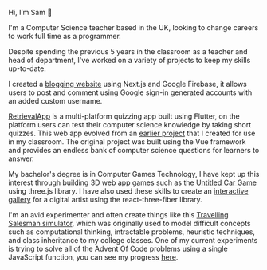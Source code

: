 Hi, I’m Sam 👋

I'm a Computer Science teacher based in the UK, looking to change careers to work full time as a programmer.

Despite spending the previous 5 years in the classroom as a teacher and head of department, I've worked on a variety of projects to keep my skills up-to-date.

I created a [blogging website](https://github.com/bwcadev/bwcanotes) using Next.js and Google Firebase, it allows users to post and comment using Google sign-in generated accounts with an added custom username.

[RetrievalApp](https://github.com/bwcadev/retrievalapp) is a multi-platform quizzing app built using Flutter, on the platform users can test their computer science knowledge by taking short quizzes.
This web app evolved from an [earlier project](https://bwca.dev/QuestionGenerator/) that I created for use in my classroom. The original project was built using the Vue framework and provides an endless bank of computer science questions for learners to answer.

My bachelor's degree is in Computer Games Technology, I have kept up this interest through building 3D web app games such as the [Untitled Car Game](bwca.dev/UntitledCarGame) using three.js library.
I have also used these skills to create an [interactive gallery](bwca.dev/PUA) for a digital artist using the react-three-fiber library. 

I'm an avid experimenter and often create things like this [Travelling Salesman simulator](https://bwca.dev/TravellingSalesman/), which was originally used to model difficult concepts such as computational thinking, intractable problems, heuristic techniques, and class inheritance to my college classes. 
One of my current experiments is trying to solve all of the Advent Of Code problems using a single JavaScript function, you can see my progress [here](https://github.com/bwcadev/AdventOfCode).
